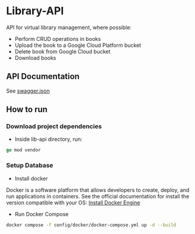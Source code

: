 # Library-API

API for virtual library management, where possible:

- Perform CRUD operations in books
- Upload the book to a Google Cloud Platform bucket
- Delete book from Google Cloud bucket
- Download books

## API Documentation

See [swagger.json](/docs/swagger.json)

## How to run

### Download project dependencies

- Inside lib-api directory, run:

```go
go mod vendor
```

### Setup Database

- Install docker

Docker is a software platform that allows developers to create, deploy, and run applications in containers. See the official documentation for install the version compatible with your OS: [Install Docker Engine](https://docs.docker.com/engine/install/)

- Run Docker Compose

```bash
docker compose -f config/docker/docker-compose.yml up -d --build
```
